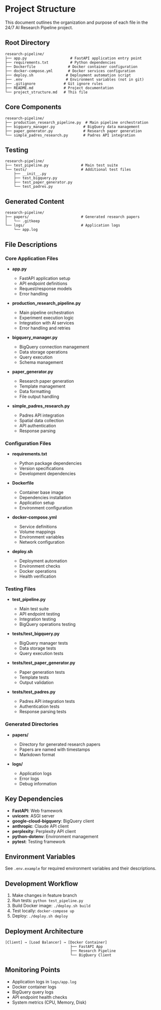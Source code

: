 # Project Structure

This document outlines the organization and purpose of each file in the 24/7 AI Research Pipeline project.

## Root Directory

```
research-pipeline/
├── app.py                    # FastAPI application entry point
├── requirements.txt          # Python dependencies
├── Dockerfile               # Docker container configuration
├── docker-compose.yml       # Docker services configuration
├── deploy.sh               # Deployment automation script
├── .env                    # Environment variables (not in git)
├── .gitignore             # Git ignore rules
├── README.md              # Project documentation
└── project_structure.md   # This file
```

## Core Components

```
research-pipeline/
├── production_research_pipeline.py  # Main pipeline orchestration
├── bigquery_manager.py             # BigQuery data management
├── paper_generator.py              # Research paper generation
└── simple_padres_research.py       # Padres API integration
```

## Testing

```
research-pipeline/
├── test_pipeline.py               # Main test suite
└── tests/                         # Additional test files
    ├── __init__.py
    ├── test_bigquery.py
    ├── test_paper_generator.py
    └── test_padres.py
```

## Generated Content

```
research-pipeline/
├── papers/                        # Generated research papers
│   └── .gitkeep
└── logs/                          # Application logs
    └── app.log
```

## File Descriptions

### Core Application Files

- **app.py**
  - FastAPI application setup
  - API endpoint definitions
  - Request/response models
  - Error handling

- **production_research_pipeline.py**
  - Main pipeline orchestration
  - Experiment execution logic
  - Integration with AI services
  - Error handling and retries

- **bigquery_manager.py**
  - BigQuery connection management
  - Data storage operations
  - Query execution
  - Schema management

- **paper_generator.py**
  - Research paper generation
  - Template management
  - Data formatting
  - File output handling

- **simple_padres_research.py**
  - Padres API integration
  - Spatial data collection
  - API authentication
  - Response parsing

### Configuration Files

- **requirements.txt**
  - Python package dependencies
  - Version specifications
  - Development dependencies

- **Dockerfile**
  - Container base image
  - Dependencies installation
  - Application setup
  - Environment configuration

- **docker-compose.yml**
  - Service definitions
  - Volume mappings
  - Environment variables
  - Network configuration

- **deploy.sh**
  - Deployment automation
  - Environment checks
  - Docker operations
  - Health verification

### Testing Files

- **test_pipeline.py**
  - Main test suite
  - API endpoint testing
  - Integration testing
  - BigQuery operations testing

- **tests/test_bigquery.py**
  - BigQuery manager tests
  - Data storage tests
  - Query execution tests

- **tests/test_paper_generator.py**
  - Paper generation tests
  - Template tests
  - Output validation

- **tests/test_padres.py**
  - Padres API integration tests
  - Authentication tests
  - Response parsing tests

### Generated Directories

- **papers/**
  - Directory for generated research papers
  - Papers are named with timestamps
  - Markdown format

- **logs/**
  - Application logs
  - Error logs
  - Debug information

## Key Dependencies

- **FastAPI**: Web framework
- **uvicorn**: ASGI server
- **google-cloud-bigquery**: BigQuery client
- **anthropic**: Claude API client
- **perplexity**: Perplexity API client
- **python-dotenv**: Environment management
- **pytest**: Testing framework

## Environment Variables

See `.env.example` for required environment variables and their descriptions.

## Development Workflow

1. Make changes in feature branch
2. Run tests: `python test_pipeline.py`
3. Build Docker image: `./deploy.sh build`
4. Test locally: `docker-compose up`
5. Deploy: `./deploy.sh deploy`

## Deployment Architecture

```
[Client] → [Load Balancer] → [Docker Container]
                              ├── FastAPI App
                              ├── Research Pipeline
                              └── BigQuery Client
```

## Monitoring Points

- Application logs in `logs/app.log`
- Docker container logs
- BigQuery query logs
- API endpoint health checks
- System metrics (CPU, Memory, Disk) 